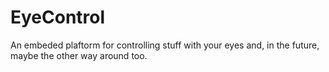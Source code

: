 # EyeControl
An embeded plaftorm for controlling stuff with your eyes and, in the future, maybe the other way around too.

